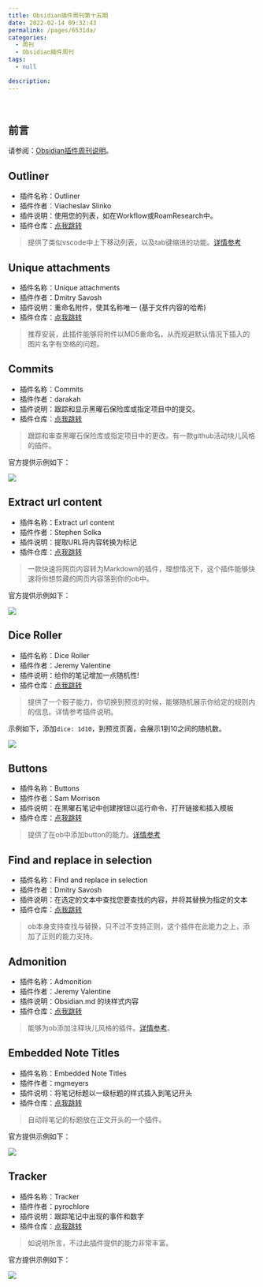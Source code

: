 ```yaml
---
title: Obsidian插件周刊第十五期
date: 2022-02-14 09:32:43
permalink: /pages/6531da/
categories:
  - 周刊
  - Obsidian插件周刊
tags:
  - null

description:
---
```


<br><ArticleTopAd></ArticleTopAd>

## 前言

请参阅：[Obsidian插件周刊说明](https://wiki.eryajf.net/pages/bcc523/)。

## Outliner

- 插件名称：Outliner
- 插件作者：Viacheslav Slinko
- 插件说明：使用您的列表，如在Workflow或RoamResearch中。
- 插件仓库：[点我跳转](https://github.com/vslinko/obsidian-outliner)

>提供了类似vscode中上下移动列表，以及tab键缩进的功能。[详情参考](https://wiki.eryajf.net/pages/6ed7fe/#outliner)

## Unique attachments

- 插件名称：Unique attachments
- 插件作者：Dmitry Savosh
- 插件说明：重命名附件，使其名称唯一 (基于文件内容的哈希)
- 插件仓库：[点我跳转](https://github.com/derwish-pro/obsidian-unique-attachments)

>推荐安装，此插件能够将附件以MD5重命名，从而规避默认情况下插入的图片名字有空格的问题。

## Commits

- 插件名称：Commits
- 插件作者：darakah
- 插件说明：跟踪和显示黑曜石保险库或指定项目中的提交。
- 插件仓库：[点我跳转](https://github.com/Darakah/obsidian-commits)

>跟踪和审查黑曜石保险库或指定项目中的更改。有一款github活动块儿风格的插件。

官方提供示例如下：

![](http://t.eryajf.net/imgs/2022/01/c35112d51f7133ae.png)

## Extract url content

- 插件名称：Extract url content
- 插件作者：Stephen Solka
- 插件说明：提取URL将内容转换为标记
- 插件仓库：[点我跳转](https://github.com/trashhalo/obsidian-extract-url)

>一款快速将网页内容转为Markdown的插件，理想情况下，这个插件能够快速将你想剪藏的网页内容落到你的ob中。

官方提供示例如下：

![](http://t.eryajf.net/imgs/2022/01/4349a4e023b1b133.gif)

## Dice Roller

- 插件名称：Dice Roller
- 插件作者：Jeremy Valentine
- 插件说明：给你的笔记增加一点随机性!
- 插件仓库：[点我跳转](https://github.com/valentine195/obsidian-dice-roller)

>提供了一个骰子能力，你切换到预览的时候，能够随机展示你给定的规则内的信息。详情参考插件说明。

示例如下，添加`dice: 1d10`，到预览页面，会展示1到10之间的随机数。

![](http://t.eryajf.net/imgs/2022/01/186d5027e864a0b5.gif)

## Buttons

- 插件名称：Buttons
- 插件作者：Sam Morrison
- 插件说明：在黑曜石笔记中创建按钮以运行命令、打开链接和插入模板
- 插件仓库：[点我跳转](https://github.com/shabegom/buttons)

>提供了在ob中添加button的能力。[详情参考](https://wiki.eryajf.net/pages/6ed7fe/#buttons)

## Find and replace in selection

- 插件名称：Find and replace in selection
- 插件作者：Dmitry Savosh
- 插件说明：在选定的文本中查找您要查找的内容，并将其替换为指定的文本
- 插件仓库：[点我跳转](https://github.com/derwish-pro/obsidian-find-and-replace-in-selection)

>ob本身支持查找与替换，只不过不支持正则，这个插件在此能力之上，添加了正则的能力支持。

## Admonition

- 插件名称：Admonition
- 插件作者：Jeremy Valentine
- 插件说明：Obsidian.md 的块样式内容
- 插件仓库：[点我跳转](https://github.com/valentine195/obsidian-admonition)

>能够为ob添加注释块儿风格的插件。[详情参考](https://wiki.eryajf.net/pages/6ed7fe/#admonition)。

## Embedded Note Titles

- 插件名称：Embedded Note Titles
- 插件作者：mgmeyers
- 插件说明：将笔记标题以一级标题的样式插入到笔记开头
- 插件仓库：[点我跳转](https://github.com/mgmeyers/obsidian-embedded-note-titles)

>自动将笔记的标题放在正文开头的一个插件。

官方提供示例如下：

![](http://t.eryajf.net/imgs/2022/01/6ebfeb8ea52ec389.gif)

## Tracker

- 插件名称：Tracker
- 插件作者：pyrochlore
- 插件说明：跟踪笔记中出现的事件和数字
- 插件仓库：[点我跳转](https://github.com/pyrochlore/obsidian-tracker)

>如说明所言，不过此插件提供的能力非常丰富。

官方提供示例如下：

![](http://t.eryajf.net/imgs/2022/01/521463d609a51e1a.png)



<br><ArticleTopAd></ArticleTopAd>
